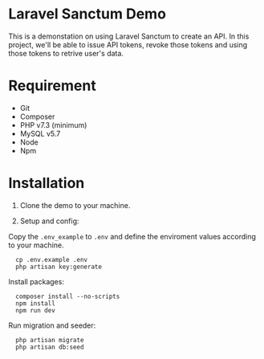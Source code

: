 # Laravel Sanctum Demo
This is a demonstation on using Laravel Sanctum to create an API. In this project, we'll be able to issue API tokens, revoke those tokens and using those tokens to retrive user's data.

# Requirement
* Git
* Composer
* PHP v7.3 (minimum)
* MySQL v5.7
* Node
* Npm

# Installation

1. Clone the demo to your machine.

2. Setup and config:

Copy the `.env_example` to `.env` and define the enviroment values according to your machine.
```
  cp .env.example .env
  php artisan key:generate
```
Install packages:
```
  composer install --no-scripts
  npm install
  npm run dev
```
Run migration and seeder:
```
  php artisan migrate
  php artisan db:seed
```

